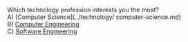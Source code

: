 Which technology profession interests you the most?    
A) [Computer Science](../technology/ computer-science.md)    
B) [Computer Engineering](/technology/computer-engineering)    
C) [Software Engineering](/technology/software-engineering)    
